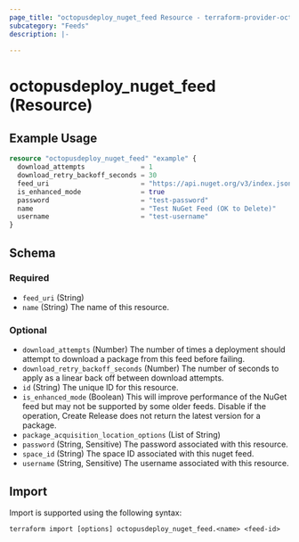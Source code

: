```yaml
---
page_title: "octopusdeploy_nuget_feed Resource - terraform-provider-octopusdeploy"
subcategory: "Feeds"
description: |-
  
---
```


# octopusdeploy_nuget_feed (Resource)



## Example Usage

```terraform
resource "octopusdeploy_nuget_feed" "example" {
  download_attempts              = 1
  download_retry_backoff_seconds = 30
  feed_uri                       = "https://api.nuget.org/v3/index.json"
  is_enhanced_mode               = true
  password                       = "test-password"
  name                           = "Test NuGet Feed (OK to Delete)"
  username                       = "test-username"
}
```
<!-- schema generated by tfplugindocs -->
## Schema

### Required

- `feed_uri` (String)
- `name` (String) The name of this resource.

### Optional

- `download_attempts` (Number) The number of times a deployment should attempt to download a package from this feed before failing.
- `download_retry_backoff_seconds` (Number) The number of seconds to apply as a linear back off between download attempts.
- `id` (String) The unique ID for this resource.
- `is_enhanced_mode` (Boolean) This will improve performance of the NuGet feed but may not be supported by some older feeds. Disable if the operation, Create Release does not return the latest version for a package.
- `package_acquisition_location_options` (List of String)
- `password` (String, Sensitive) The password associated with this resource.
- `space_id` (String) The space ID associated with this nuget feed.
- `username` (String, Sensitive) The username associated with this resource.

## Import

Import is supported using the following syntax:

```shell
terraform import [options] octopusdeploy_nuget_feed.<name> <feed-id>
```
